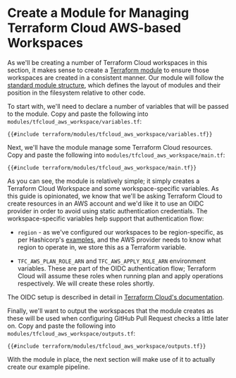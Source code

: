 # Create a Module for Managing Terraform Cloud AWS-based Workspaces

As we'll be creating a number of Terraform Cloud workspaces in this section, it makes sense to create a [Terraform module](https://developer.hashicorp.com/terraform/language/modules) to ensure those workspaces are created in a consistent manner. Our module will follow the [standard module structure](https://developer.hashicorp.com/terraform/language/modules/develop/structure), which defines the layout of modules and their position in the filesystem relative to other code.

To start with, we'll need to declare a number of variables that will be passed to the module. Copy and paste the following into `modules/tfcloud_aws_workspace/variables.tf`:

```hcl
{{#include terraform/modules/tfcloud_aws_workspace/variables.tf}}
```

Next, we'll have the module manage some Terraform Cloud resources. Copy and paste the following into `modules/tfcloud_aws_workspace/main.tf`:

```hcl
{{#include terraform/modules/tfcloud_aws_workspace/main.tf}}
```

As you can see, the module is relatively simple; it simply creates a Terraform Cloud Workspace and some workspace-specific variables. As this guide is opinionated, we know that we'll be asking Terraform Cloud to create resources in an AWS account and we'd like it to use an OIDC provider in order to avoid using static authentication credentials. The workspace-specific variables help support that authentication flow:

* `region` - as we've configured our workspaces to be region-specific, as per Hashicorp's [examples](https://developer.hashicorp.com/terraform/cloud-docs/workspaces/creating#workspace-naming), and the AWS provider needs to know what region to operate in, we store this as a Terraform variable.

* `TFC_AWS_PLAN_ROLE_ARN` and `TFC_AWS_APPLY_ROLE_ARN` environment variables. These are part of the OIDC authentication flow; Terraform Cloud will assume these roles when running plan and apply operations respectively. We will create these roles shortly.

The OIDC setup is described in detail in [Terraform Cloud's documentation](https://developer.hashicorp.com/terraform/cloud-docs/workspaces/dynamic-provider-credentials/aws-configuration).

Finally, we'll want to output the workspaces that the module creates as these will be used when configuring GitHub Pull Request checks a little later on. Copy and paste the following into `modules/tfcloud_aws_workspace/outputs.tf`:

```hcl
{{#include terraform/modules/tfcloud_aws_workspace/outputs.tf}}
```

With the module in place, the next section will make use of it to actually create our example pipeline.

